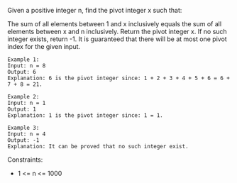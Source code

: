 Given a positive integer n, find the pivot integer x such that:

The sum of all elements between 1 and x inclusively equals the sum of all elements between x and n inclusively.
Return the pivot integer x. If no such integer exists, return -1. It is guaranteed that there will be at most one pivot index for the given input.


```
Example 1:
Input: n = 8
Output: 6
Explanation: 6 is the pivot integer since: 1 + 2 + 3 + 4 + 5 + 6 = 6 + 7 + 8 = 21.

Example 2:
Input: n = 1
Output: 1
Explanation: 1 is the pivot integer since: 1 = 1.

Example 3:
Input: n = 4
Output: -1
Explanation: It can be proved that no such integer exist.
```

Constraints:

- 1 <= n <= 1000
